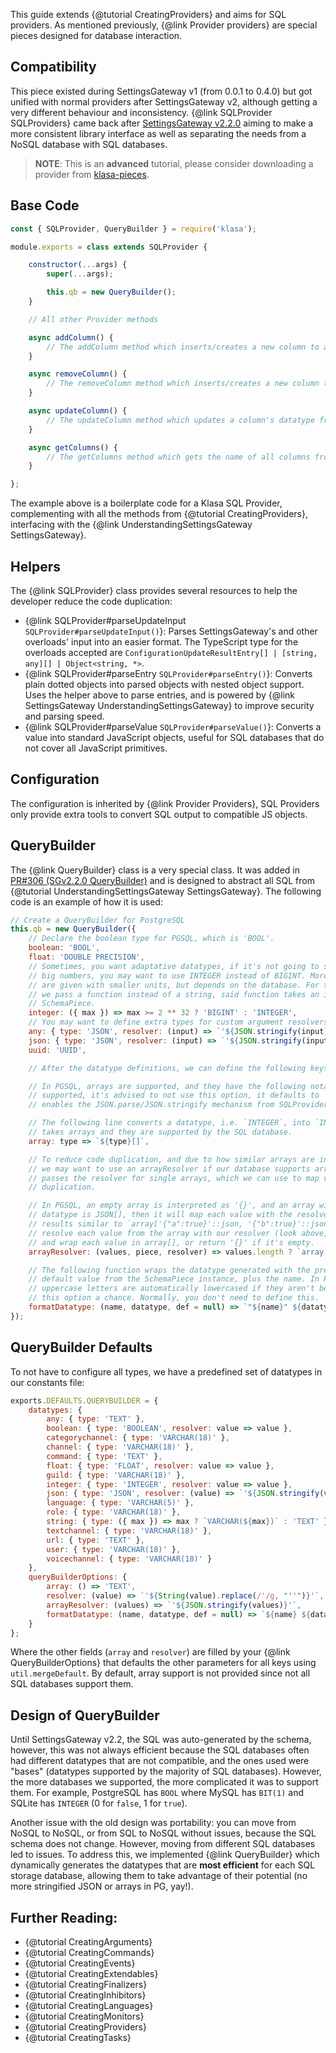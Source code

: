 This guide extends {@tutorial CreatingProviders} and aims for SQL providers. As mentioned previously, {@link Provider providers} are special pieces designed for database interaction.

## Compatibility

This piece existed during SettingsGateway v1 (from 0.0.1 to 0.4.0) but got unified with normal providers after SettingsGateway v2, although getting a very different behaviour and inconsistency. {@link SQLProvider SQLProviders} came back after [SettingsGateway v2.2.0](https://github.com/dirigeants/klasa/pull/284) aiming to make a more consistent library interface as well as separating the needs from a NoSQL database with SQL databases.

> **NOTE**: This is an **advanced** tutorial, please consider downloading a provider from [klasa-pieces](https://github.com/dirigeants/klasa-pieces/tree/master/providers).

## Base Code

```javascript
const { SQLProvider, QueryBuilder } = require('klasa');

module.exports = class extends SQLProvider {

	constructor(...args) {
		super(...args);

		this.qb = new QueryBuilder();
	}

	// All other Provider methods

	async addColumn() {
		// The addColumn method which inserts/creates a new column to a table from the database.
	}

	async removeColumn() {
		// The removeColumn method which inserts/creates a new column to a table from the database.
	}

	async updateColumn() {
		// The updateColumn method which updates a column's datatype from a table from the database.
	}

	async getColumns() {
		// The getColumns method which gets the name of all columns from a table from the database.
	}

};
```

The example above is a boilerplate code for a Klasa SQL Provider, complementing with all the methods from {@tutorial CreatingProviders}, interfacing with the {@link UnderstandingSettingsGateway SettingsGateway}.

## Helpers

The {@link SQLProvider} class provides several resources to help the developer reduce the code duplication:

- {@link SQLProvider#parseUpdateInput `SQLProvider#parseUpdateInput()`}: Parses SettingsGateway's and other overloads' input into an easier format. The TypeScript type for the overloads accepted are `ConfigurationUpdateResultEntry[] | [string, any][] | Object<string, *>`.
- {@link SQLProvider#parseEntry `SQLProvider#parseEntry()`}: Converts plain dotted objects into parsed objects with nested object support. Uses the helper above to parse entries, and is powered by {@link SettingsGateway UnderstandingSettingsGateway} to improve security and parsing speed.
- {@link SQLProvider#parseValue `SQLProvider#parseValue()`}: Converts a value into standard JavaScript objects, useful for SQL databases that do not cover all JavaScript primitives.

## Configuration

The configuration is inherited by {@link Provider Providers}, SQL Providers only provide extra tools to convert SQL output to compatible JS objects.

## QueryBuilder

The {@link QueryBuilder} class is a very special class. It was added in [PR#306 (SGv2.2.0 QueryBuilder)](https://github.com/dirigeants/klasa/pull/306) and is designed to abstract all SQL from {@tutorial UnderstandingSettingsGateway SettingsGateway}. The following code is an example of how it is used:

```javascript
// Create a QueryBuilder for PostgreSQL
this.qb = new QueryBuilder({
	// Declare the boolean type for PGSQL, which is 'BOOL'.
	boolean: 'BOOL',
	float: 'DOUBLE PRECISION',
	// Sometimes, you want adaptative datatypes, if it's not going to store
	// big numbers, you may want to use INTEGER instead of BIGINT. More options
	// are given with smaller units, but depends on the database. For this case,
	// we pass a function instead of a string, said function takes an instance of
	// SchemaPiece.
	integer: ({ max }) => max >= 2 ** 32 ? 'BIGINT' : 'INTEGER',
	// You may want to define extra types for custom argument resolvers.
	any: { type: 'JSON', resolver: (input) => `'${JSON.stringify(input)}'::json` },
	json: { type: 'JSON', resolver: (input) => `'${JSON.stringify(input)}'::json` },
	uuid: 'UUID',

	// After the datatype definitions, we can define the following keys:

	// In PGSQL, arrays are supported, and they have the following notation. If it's not
	// supported, it's advised to not use this option, it defaults to `() => 'TEXT'`, which
	// enables the JSON.parse/JSON.stringify mechanism from SQLProvider.

	// The following line converts a datatype, i.e. `INTEGER`, into `INTEGER[]` when the SchemaPiece
	// takes arrays and they are supported by the SQL database.
	array: type => `${type}[]`,

	// To reduce code duplication, and due to how similar arrays are in the same database,
	// we may want to use an arrayResolver if our database supports arrays. This method also
	// passes the resolver for single arrays, which we can use to map values while reducing code
	// duplication.

	// In PGSQL, an empty array is interpreted as '{}', and an array with elements, for example, the
	// datatype is JSON[], then it will map each value with the resolver and wrap them in array[], making
	// results similar to `array['{"a":true}'::json, '{"b":true}'::json]`, which is valid. Therefore, we
	// resolve each value from the array with our resolver (look above, we have set up the resolver for json/any)
	// and wrap each value in array[], or return '{}' if it's empty.
	arrayResolver: (values, piece, resolver) => values.length ? `array[${values.map(value => resolver(value, piece)).join(', ')}]` : "'{}'",

	// The following function wraps the datatype generated with the previous options and the
	// default value from the SchemaPiece instance, plus the name. In PGSQL, names that have
	// uppercase letters are automatically lowercased if they aren't between quotes, giving
	// this option a chance. Normally, you don't need to define this.
	formatDatatype: (name, datatype, def = null) => `"${name}" ${datatype}${def !== null ? ` NOT NULL DEFAULT ${def}` : ''}`
});
```

## QueryBuilder Defaults

To not have to configure all types, we have a predefined set of datatypes in our constants file:

```javascript
exports.DEFAULTS.QUERYBUILDER = {
	datatypes: {
		any: { type: 'TEXT' },
		boolean: { type: 'BOOLEAN', resolver: value => value },
		categorychannel: { type: 'VARCHAR(18)' },
		channel: { type: 'VARCHAR(18)' },
		command: { type: 'TEXT' },
		float: { type: 'FLOAT', resolver: value => value },
		guild: { type: 'VARCHAR(18)' },
		integer: { type: 'INTEGER', resolver: value => value },
		json: { type: 'JSON', resolver: (value) => `'${JSON.stringify(value).replace(/'/g, "''")}'` },
		language: { type: 'VARCHAR(5)' },
		role: { type: 'VARCHAR(18)' },
		string: { type: ({ max }) => max ? `VARCHAR(${max})` : 'TEXT' },
		textchannel: { type: 'VARCHAR(18)' },
		url: { type: 'TEXT' },
		user: { type: 'VARCHAR(18)' },
		voicechannel: { type: 'VARCHAR(18)' }
	},
	queryBuilderOptions: {
		array: () => 'TEXT',
		resolver: (value) => `'${String(value).replace(/'/g, "''")}'`,
		arrayResolver: (values) => `'${JSON.stringify(values)}'`,
		formatDatatype: (name, datatype, def = null) => `${name} ${datatype}${def !== null ? ` NOT NULL DEFAULT ${def}` : ''}`
	}
};
```

Where the other fields (`array` and `resolver`) are filled by your {@link QueryBuilderOptions} that defaults the other parameters for all keys using `util.mergeDefault`. By default, array support is not provided since not all SQL databases support them.

## Design of QueryBuilder

Until SettingsGateway v2.2, the SQL was auto-generated by the schema, however, this was not always efficient because the SQL databases often had different datatypes that are not compatible, and the ones used were "bases" (datatypes supported by the majority of SQL databases). However, the more databases we supported, the more complicated it was to support them. For example, PostgreSQL has `BOOL` where MySQL has `BIT(1)` and SQLite has `INTEGER` (0 for `false`, 1 for `true`).

Another issue with the old design was portability: you can move from NoSQL to NoSQL, or from SQL to NoSQL without issues, because the SQL schema does not change. However, moving from different SQL databases led to issues. To address this, we implemented {@link QueryBuilder} which dynamically generates the datatypes that are **most efficient** for each SQL storage database, allowing them to take advantage of their potential (no more stringified JSON or arrays in PG, yay!).

## Further Reading:

- {@tutorial CreatingArguments}
- {@tutorial CreatingCommands}
- {@tutorial CreatingEvents}
- {@tutorial CreatingExtendables}
- {@tutorial CreatingFinalizers}
- {@tutorial CreatingInhibitors}
- {@tutorial CreatingLanguages}
- {@tutorial CreatingMonitors}
- {@tutorial CreatingProviders}
- {@tutorial CreatingTasks}
